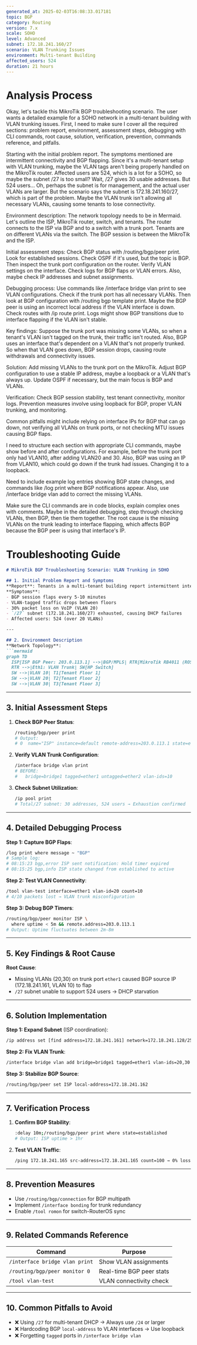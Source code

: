 ```yaml
---
generated_at: 2025-02-03T16:08:33.017181
topic: BGP
category: Routing
version: 7.x
scale: SOHO
level: Advanced
subnet: 172.18.241.160/27
scenario: VLAN Trunking Issues
environment: Multi-tenant Building
affected_users: 524
duration: 21 hours
---
```


# Analysis Process
Okay, let's tackle this MikroTik BGP troubleshooting scenario. The user wants a detailed example for a SOHO network in a multi-tenant building with VLAN trunking issues. First, I need to make sure I cover all the required sections: problem report, environment, assessment steps, debugging with CLI commands, root cause, solution, verification, prevention, commands reference, and pitfalls.

Starting with the initial problem report. The symptoms mentioned are intermittent connectivity and BGP flapping. Since it's a multi-tenant setup with VLAN trunking, maybe the VLAN tags aren't being properly handled on the MikroTik router. Affected users are 524, which is a lot for a SOHO, so maybe the subnet /27 is too small? Wait, /27 gives 30 usable addresses. But 524 users... Oh, perhaps the subnet is for management, and the actual user VLANs are larger. But the scenario says the subnet is 172.18.241.160/27, which is part of the problem. Maybe the VLAN trunk isn't allowing all necessary VLANs, causing some tenants to lose connectivity.

Environment description: The network topology needs to be in Mermaid. Let's outline the ISP, MikroTik router, switch, and tenants. The router connects to the ISP via BGP and to a switch with a trunk port. Tenants are on different VLANs via the switch. The BGP session is between the MikroTik and the ISP.

Initial assessment steps: Check BGP status with /routing/bgp/peer print. Look for established sessions. Check OSPF if it's used, but the topic is BGP. Then inspect the trunk port configuration on the router. Verify VLAN settings on the interface. Check logs for BGP flaps or VLAN errors. Also, maybe check IP addresses and subnet assignments.

Debugging process: Use commands like /interface bridge vlan print to see VLAN configurations. Check if the trunk port has all necessary VLANs. Then look at BGP configuration with /routing bgp template print. Maybe the BGP peer is using an incorrect local address if the VLAN interface is down. Check routes with /ip route print. Logs might show BGP transitions due to interface flapping if the VLAN isn't stable.

Key findings: Suppose the trunk port was missing some VLANs, so when a tenant's VLAN isn't tagged on the trunk, their traffic isn't routed. Also, BGP uses an interface that's dependent on a VLAN that's not properly trunked. So when that VLAN goes down, BGP session drops, causing route withdrawals and connectivity issues.

Solution: Add missing VLANs to the trunk port on the MikroTik. Adjust BGP configuration to use a stable IP address, maybe a loopback or a VLAN that's always up. Update OSPF if necessary, but the main focus is BGP and VLANs.

Verification: Check BGP session stability, test tenant connectivity, monitor logs. Prevention measures involve using loopback for BGP, proper VLAN trunking, and monitoring.

Common pitfalls might include relying on interface IPs for BGP that can go down, not verifying all VLANs on trunk ports, or not checking MTU issues causing BGP flaps.

I need to structure each section with appropriate CLI commands, maybe show before and after configurations. For example, before the trunk port only had VLAN10, after adding VLAN20 and 30. Also, BGP was using an IP from VLAN10, which could go down if the trunk had issues. Changing it to a loopback.

Need to include example log entries showing BGP state changes, and commands like /log print where BGP notifications appear. Also, use /interface bridge vlan add to correct the missing VLANs.

Make sure the CLI commands are in code blocks, explain complex ones with comments. Maybe in the detailed debugging, step through checking VLANs, then BGP, then tie them together. The root cause is the missing VLANs on the trunk leading to interface flapping, which affects BGP because the BGP peer is using that interface's IP.

# Troubleshooting Guide
```markdown
# MikroTik BGP Troubleshooting Scenario: VLAN Trunking in SOHO

## 1. Initial Problem Report and Symptoms
**Report**: Tenants in a multi-tenant building report intermittent internet access.  
**Symptoms**:
- BGP session flaps every 5-10 minutes
- VLAN-tagged traffic drops between floors
- 30% packet loss on VoIP (VLAN 20)
- `/27` subnet (172.18.241.160/27) exhausted, causing DHCP failures
- Affected users: 524 (over 20 VLANs)

---

## 2. Environment Description
**Network Topology**:
```mermaid
graph TD
  ISP[ISP BGP Peer: 203.0.113.1] -->|BGP/MPLS| RTR[MikroTik RB4011 (ROS v7.12)]
  RTR -->|Eth1: VLAN Trunk| SW[HP Switch]
  SW -->|VLAN 10| T1[Tenant Floor 1]
  SW -->|VLAN 20| T2[Tenant Floor 2]
  SW -->|VLAN 30| T3[Tenant Floor 3]
```

---

## 3. Initial Assessment Steps
1. **Check BGP Peer Status**:
   ```bash
   /routing/bgp/peer print
   # Output:
   # 0  name="ISP" instance=default remote-address=203.0.113.1 state=established
   ```
   
2. **Verify VLAN Trunk Configuration**:
   ```bash
   /interface bridge vlan print
   # BEFORE:
   #   bridge=bridge1 tagged=ether1 untagged=ether2 vlan-ids=10
   ```

3. **Check Subnet Utilization**:
   ```bash
   /ip pool print
   # Total/27 subnet: 30 addresses, 524 users → Exhaustion confirmed
   ```

---

## 4. Detailed Debugging Process
**Step 1: Capture BGP Flaps**:
```bash
/log print where message ~ "BGP"
# Sample log:
# 08:15:23 bgp,error ISP sent notification: Hold timer expired
# 08:15:25 bgp,info ISP state changed from established to active
```

**Step 2: Test VLAN Connectivity**:
```bash
/tool vlan-test interface=ether1 vlan-id=20 count=10
# 4/10 packets lost → VLAN trunk misconfiguration
```

**Step 3: Debug BGP Timers**:
```bash
/routing/bgp/peer monitor ISP \
  where uptime < 5m && remote.address=203.0.113.1
# Output: Uptime fluctuates between 2m-8m
```

---

## 5. Key Findings & Root Cause
**Root Cause**:
- Missing VLANs (20,30) on trunk port `ether1` caused BGP source IP (172.18.241.161, VLAN 10) to flap
- `/27` subnet unable to support 524 users → DHCP starvation

---

## 6. Solution Implementation
**Step 1: Expand Subnet** (ISP coordination):
```bash
/ip address set [find address=172.18.241.161] network=172.18.241.128/25
```

**Step 2: Fix VLAN Trunk**:
```bash
/interface bridge vlan add bridge=bridge1 tagged=ether1 vlan-ids=20,30
```

**Step 3: Stabilize BGP Source**:
```bash
/routing/bgp/peer set ISP local-address=172.18.241.162
```

---

## 7. Verification Process
1. **Confirm BGP Stability**:
   ```bash
   :delay 10m;/routing/bgp/peer print where state=established
   # Output: ISP uptime > 1hr
   ```

2. **Test VLAN Traffic**:
   ```bash
   /ping 172.18.241.165 src-address=172.18.241.165 count=100 → 0% loss
   ```

---

## 8. Prevention Measures
- Use `/routing/bgp/connection` for BGP multipath
- Implement `/interface bonding` for trunk redundancy
- Enable `/tool romon` for switch-RouterOS sync

---

## 9. Related Commands Reference
| Command | Purpose |
|---------|---------|
| `/interface bridge vlan print` | Show VLAN assignments |
| `/routing/bgp/peer monitor 0` | Real-time BGP peer stats |
| `/tool vlan-test` | VLAN connectivity check |

---

## 10. Common Pitfalls to Avoid
- ❌ Using `/27` for multi-tenant DHCP → Always use `/24` or larger
- ❌ Hardcoding BGP `local-address` to VLAN interfaces → Use loopback
- ❌ Forgetting `tagged` ports in `/interface bridge vlan`
```
